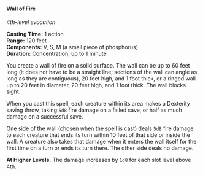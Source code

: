 #### Wall of Fire
<!-- TODO Check and tag this spell-->
<!-- markdownlint-disable-next-line no-emphasis-as-heading -->
_4th-level evocation_

**Casting Time:** 1 action \
**Range:** 120 feet \
**Components:** V, S, M (a small piece of phosphorus) \
**Duration:** Concentration, up to 1 minute

You create a wall of fire on a solid surface.
The wall can be up to 60 feet long (it does not have to be a straight line; sections of the wall can angle as long as they are contiguous), 20 feet high, and 1 foot thick, or a ringed wall up to 20 feet in diameter, 20 feet high, and 1 foot thick.
The wall blocks sight.

When you cast this spell, each creature within its area makes a Dexterity saving throw, taking `5d8` fire damage on a failed save, or half as much damage on a successful save.

One side of the wall (chosen when the spell is cast) deals `5d8` fire damage to each creature that ends its turn within 10 feet of that side or inside the wall.
A creature also takes that damage when it enters the wall itself for the first time on a turn or ends its turn there.
The other side deals no damage.

**At Higher Levels.**
The damage increases by `1d8` for each slot level above 4th.
